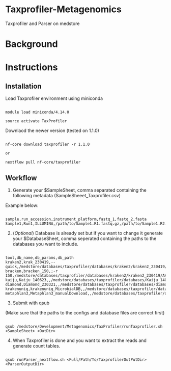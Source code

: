 # Taxprofiler-Metagenomics

Taxprofiler and Parser on medstore

# Background



# Instructions


## Installation


Load Taxprofiler environment using miniconda

```

module load miniconda/4.14.0

source activate TaxProfiler

```

Downlaod the newer version (tested on 1.1.0)


```

nf-core download taxprofiler -r 1.1.0

or 

nextflow pull nf-core/taxprofiler

```

## Workflow

1. Generate your $SampleSheet, comma separated containing the following metadata (SampleSheeet_Taxprofiler.csv)

Example below:

```

sample,run_accession,instrument_platform,fastq_1,fastq_2,fasta
Sample1,Run1,ILLUMINA,/path/to/Sample1.R1.fastq.gz,/path/to/Sample1.R2.fastq.gz,

```


2. (*Optional*) Database is already set but if you want to change it generate your $DatabaseSheet, comma seperated containing the paths to the databases you want to include.

```

tool,db_name,db_params,db_path
kraken2,krak_230419,--quick,/medstore/databases/taxprofiler/databases/kraken2/kraken2_230419/AVB
bracken,bracken_150,;-r 150,/medstore/databases/taxprofiler/databases/kraken2/kraken2_230419/AVB
kaiju,Kaiju_140623,,/medstore/databases/taxprofiler/databases/Kaiju_140623/
diamond,Diamond_230321,,/medstore/databases/taxprofiler/databases/diamond/
krakenuniq,krakenuniq_MicrobialDB,,/medstore/databases/taxprofiler/databases/KrakenUniq_MicrobialDB
metaphlan3,Metaphlan3_manualDownload,,/medstore/databases/taxprofiler/databases/Metaphlan3_manualDownload

```

3. Submit with qsub

(Make sure that the paths to the configs and database files are correct first) 


```

qsub /medstore/Development/Metagenomics/TaxProfiler/runTaxprofiler.sh <SampleSheet> <OutDir>

```

4. When Taxprofiler is done and you want to extract the reads and generate count tables.

```

qsub runParser_nextflow.sh <Full/Path/To/TaxprofilerOutPutDir> <ParserOutputDir>

```